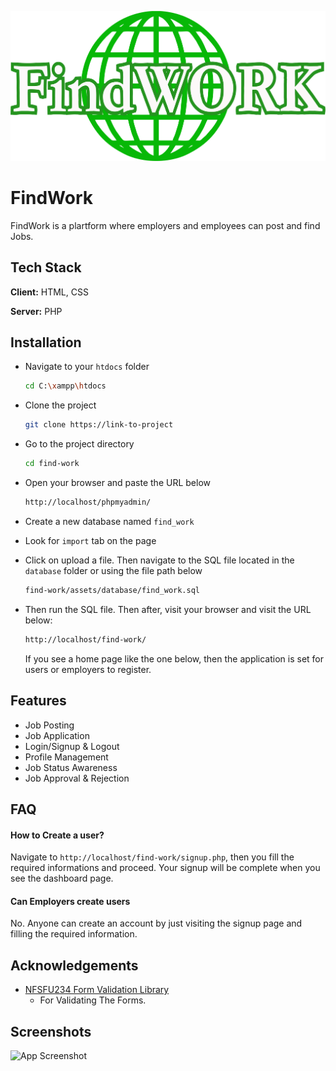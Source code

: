 
![Logo](assets/images/findwork.png)


# FindWork

FindWork is a plartform where employers and employees can post and find Jobs.




## Tech Stack

**Client:** HTML, CSS

**Server:** PHP


## Installation

- Navigate to your `htdocs` folder

    ```bash
    cd C:\xampp\htdocs
    ```

- Clone the project

    ```bash
    git clone https://link-to-project
    ```

- Go to the project directory

    ```bash
    cd find-work
    ```

- Open your browser and paste the URL below

    ```bash
    http://localhost/phpmyadmin/
    ```

- Create a new database named `find_work` 
- Look for `import` tab on the page
- Click on upload a file. Then navigate to the SQL file located in the `database` folder or using the file path below 

	```bash
	find-work/assets/database/find_work.sql
	```

- Then run the SQL file. Then after, visit your browser and visit the URL below: 
	```bash
	http://localhost/find-work/
	```

    If you see a home page like the one below, then the application is set for users or employers to register.

## Features

- Job Posting
- Job Application
- Login/Signup & Logout
- Profile Management 
- Job Status Awareness
- Job Approval & Rejection


## FAQ

#### How to Create a user?

Navigate to `http://localhost/find-work/signup.php`, then you fill the required informations and proceed. Your signup will be complete when you see the dashboard page.

#### Can Employers create users

No. Anyone can create an account by just visiting the signup page and filling the required information.




## Acknowledgements

 - [NFSFU234 Form Validation Library](https://github.com/nforshifu234dev/nfsfu234-form-validation/)
    - For Validating The Forms.



## Screenshots

![App Screenshot](https://via.placeholder.com/468x300?text=App+Screenshot+Here)

